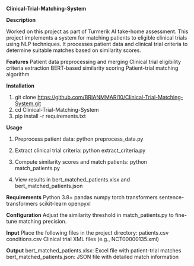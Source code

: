**Clinical-Trial-Matching-System**

**Description**

Worked on this project as part of Turmerik AI take-home assessment. This project implements a system for matching patients to eligible clinical trials using NLP techniques. It processes patient data and clinical trial criteria to determine suitable matches based on similarity scores.

**Features**
  Patient data preprocessing and merging
  Clinical trial eligibility criteria extraction
  BERT-based similarity scoring
  Patient-trial matching algorithm
  
**Installation**
1.  git clone https://github.com/BRIANMMARI10/Clinical-Trial-Matching-System.git
2.  cd Clinical-Trial-Matching-System
3.  pip install -r requirements.txt
  
**Usage**
1.  Preprocess patient data:
  python preprocess_data.py

2.  Extract clinical trial criteria:
  python extract_criteria.py

3.  Compute similarity scores and match patients:
  python match_patients.py

4.  View results in bert_matched_patients.xlsx and bert_matched_patients.json
   
**Requirements**
  Python 3.8+
  pandas
  numpy
  torch
  transformers
  sentence-transformers
  scikit-learn
  openpyxl
  
**Configuration**
  Adjust the similarity threshold in match_patients.py to fine-tune matching precision.
  
**Input**
Place the following files in the project directory:
  patients.csv
  conditions.csv
  Clinical trial XML files (e.g., NCT00000135.xml)
  
**Output**
  bert_matched_patients.xlsx: Excel file with patient-trial matches
  bert_matched_patients.json: JSON file with detailed match information
